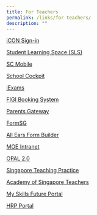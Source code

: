 ```yaml
---
title: For Teachers
permalink: /links/for-teachers/
description: ""
---
```

<a href="https://workspace.google.com/dashboard" target="_blank">iCON Sign-in</a>

<a href="https://www.learning.moe.edu.sg/sls/index.html" target="_blank">Student Learning Space (SLS)</a>

<a href="https://scmobile.moe.edu.sg/login" target="_blank">SC Mobile</a>

<a href="https://schoolcockpit.moe.gov.sg/" target="_blank">School Cockpit</a>

<a href="https://iexams.seab.gov.sg/sso/login?service=https%3A%2F%2Fiexams.seab.gov.sg%2Fsso%2Foauth2.0%2FcallbackAuthorize%3Fclient_id%3Diexams2-prod%26redirect_uri%3Dhttps%253A%252F%252Fiexams.seab.gov.sg%252Fiexams2%252Flogin%252Foauth2%252Fcode%252Fiexams2-prod%26response_type%3Dcode%26client_name%3DCasOAuthClient" target="_blank">iExams</a>

<a href="http://w3067sadmw00772.schools.moe.edu.sg/figi/" target="_blank">FIGI Booking System</a>

<a href="https://pg.moe.edu.sg/" target="_blank">Parents Gateway</a>

<a href="https://form.gov.sg/" target="_blank">FormSG</a>

<a href="https://forms.moe.edu.sg/" target="_blank">All Ears Form Builder</a>

<a href="https://intranet.moe.gov.sg/Pages/Home.aspx" target="_blank">MOE Intranet</a>

<a href="https://www.opal2.moe.edu.sg/" target="_blank">OPAL 2.0</a>

<a href="https://academyofsingaporeteachers.moe.edu.sg/professional-excellence/the-singapore-teaching-practice" target="_blank">Singapore Teaching Practice</a>

<a href="https://academyofsingaporeteachers.moe.edu.sg/" target="_blank">Academy of Singapore Teachers</a>

<a href="https://www.myskillsfuture.gov.sg/content/portalg/en/index.html" target="_blank">My Skills Future Portal</a>

<a href="https://www.hrp.gov.sg/hrp/#/" target="_blank">HRP Portal</a>